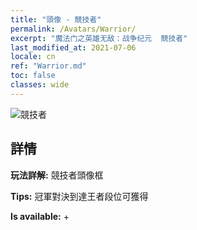 ```yaml
---
title: "頭像 - 競技者"
permalink: /Avatars/Warrior/
excerpt: "魔法门之英雄无敌：战争纪元  競技者"
last_modified_at: 2021-07-06
locale: cn
ref: "Warrior.md"
toc: false
classes: wide
---
```

 ![競技者](/images/a/avatarFrame_1.png)

## 詳情

 **玩法詳解:** 競技者頭像框 

 **Tips:** 冠軍對決到達王者段位可獲得 

 **Is available:**  + 

